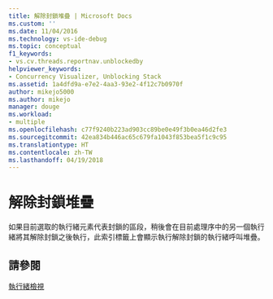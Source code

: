 ```yaml
---
title: 解除封鎖堆疊 | Microsoft Docs
ms.custom: ''
ms.date: 11/04/2016
ms.technology: vs-ide-debug
ms.topic: conceptual
f1_keywords:
- vs.cv.threads.reportnav.unblockedby
helpviewer_keywords:
- Concurrency Visualizer, Unblocking Stack
ms.assetid: 1a4dfd9a-e7e2-4aa3-93e2-4f12c7b0970f
author: mikejo5000
ms.author: mikejo
manager: douge
ms.workload:
- multiple
ms.openlocfilehash: c77f9240b223ad903cc89be0e49f3b0ea46d2fe3
ms.sourcegitcommit: 42ea834b446ac65c679fa1043f853bea5f1c9c95
ms.translationtype: HT
ms.contentlocale: zh-TW
ms.lasthandoff: 04/19/2018
---
```

# <a name="unblocking-stack"></a>解除封鎖堆疊
如果目前選取的執行緒元素代表封鎖的區段，稍後會在目前處理序中的另一個執行緒將其解除封鎖之後執行，此索引標籤上會顯示執行解除封鎖的執行緒呼叫堆疊。  
  
## <a name="see-also"></a>請參閱  
 [執行緒檢視](../profiling/threads-view-parallel-performance.md)
